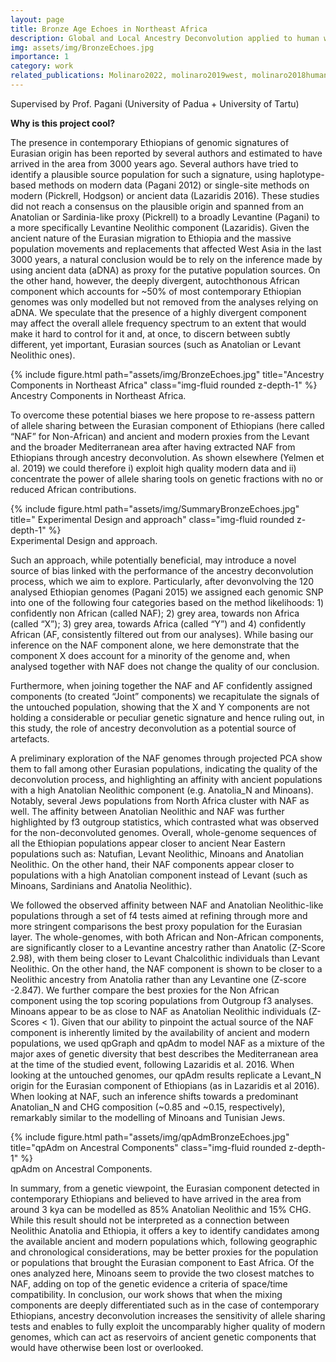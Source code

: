 ```yaml
---
layout: page
title: Bronze Age Echoes in Northeast Africa
description: Global and Local Ancestry Deconvolution applied to human whole genome sequences from Northeast Africa
img: assets/img/BronzeEchoes.jpg
importance: 1
category: work
related_publications: Molinaro2022, molinaro2019west, molinaro2018human, Evolutionary Biology Course 2018
---
```


Supervised by Prof. Pagani (University of Padua + University of Tartu)

<b>Why is this project cool?</b> 
<html>
<head>
    <style>
        .highlight {
            border: 2px solid gray;
            padding: 5px;
            margin-bottom: 20px;
            display: inline-block; /* Adjust display property as per your layout requirements */
        }
    </style>
</head>
<body>

<div id="jsonParagraph"></div>

<script>
    const data = {
        "paragraph": "Our study delves into the genetic composition of Ethiopians, confirming that up to 50% of their DNA can be traced to an Eurasian component, which could potentially be linked to the enigmatic Sea People. Thanks to Local Ancestry deconvolution, we were able to study the genetic features of the Eurasian component specifically. This research sheds light on the intricate evolutionary history of Ethiopians and offers compelling insights into the historical migrations of this population. Our findings pave the way for further investigations into Ethiopia's genetic history, and highlight the importance of accounting for different ancestral components.""
    };

    const div = document.getElementById("jsonParagraph");
    const span = document.createElement("span");
    span.textContent = data.paragraph;
    span.classList.add("highlight");
    div.appendChild(span);
</script>

</body>
</html>


The presence in contemporary Ethiopians of genomic signatures of Eurasian origin has been reported by several authors and estimated to have arrived in the area from 3000 years ago. Several authors have tried to identify a plausible source population for such a signature, using haplotype-based methods on modern data (Pagani 2012) or single-site methods on modern (Pickrell, Hodgson) or ancient data (Lazaridis 2016). These studies did not reach a consensus on the plausible origin and spanned from an Anatolian or Sardinia-like proxy (Pickrell) to a broadly Levantine (Pagani) to a more specifically Levantine Neolithic component (Lazaridis). Given the ancient nature of the Eurasian migration to Ethiopia and the massive population movements and replacements that affected West Asia in the last 3000 years, a natural conclusion would be to rely on the inference made by using ancient data (aDNA) as proxy for the putative population sources. On the other hand, however, the deeply divergent, autochthonous African component which accounts for ~50% of most contemporary Ethiopian genomes was only modelled but not removed from the analyses relying on aDNA. We speculate that the presence of a highly divergent component may affect the overall allele frequency spectrum to an extent that would make it hard to control for it and, at once, to discern between subtly different, yet important, Eurasian sources (such as Anatolian or Levant Neolithic ones).

<div class="row">
    <div class="col-sm mt-3 mt-md-0">
        {% include figure.html path="assets/img/BronzeEchoes.jpg" title="Ancestry Components in Northeast Africa" class="img-fluid rounded z-depth-1" %}
    </div>
</div>
<div class="caption">
    Ancestry Components in Northeast Africa.
</div>

To overcome these potential biases we here propose to re-assess pattern of allele sharing between the Eurasian component of Ethiopians (here called “NAF” for Non-African) and ancient and modern proxies from the Levant and the broader Mediterranean area after having extracted NAF from Ethiopians through ancestry deconvolution. As shown elsewhere (Yelmen et al. 2019) we could therefore i) exploit high quality modern data and ii) concentrate the power of allele sharing tools on genetic fractions with no or reduced African contributions. 


<div class="row">
    <div class="col-sm mt-3 mt-md-0">
        {% include figure.html path="assets/img/SummaryBronzeEchoes.jpg" title=" Experimental Design and approach" class="img-fluid rounded z-depth-1" %}
    </div>
</div>
<div class="caption">
    Experimental Design and approach.
</div>

Such an approach, while potentially beneficial, may introduce a novel source of bias linked with the performance of the ancestry deconvolution process, which we aim to explore. Particularly, after devonvolving the 120 analysed Ethiopian genomes (Pagani 2015) we assigned each genomic SNP into one of the following four categories based on the method likelihoods: 1) confidently non African (called NAF); 2) grey area, towards non Africa (called “X”); 3) grey area, towards Africa (called “Y”) and 4) confidently African (AF, consistently filtered out from our analyses). While basing our inference on the NAF component alone, we here demonstrate that the component X does account for a minority of the genome and, when analysed together with NAF does not change the quality of our conclusion. 

Furthermore, when joining together the NAF and AF confidently assigned components (to created “Joint” components) we recapitulate the signals of the untouched population, showing that the X and Y components are not holding a considerable or peculiar genetic signature and hence ruling out, in this study, the role of ancestry deconvolution as a potential source of artefacts. 
 
A preliminary exploration of the NAF genomes through projected PCA show them to fall among other Eurasian populations, indicating the quality of the deconvolution process, and highlighting an affinity with ancient populations with a high Anatolian Neolithic component (e.g. Anatolia_N and Minoans). Notably, several Jews populations from North Africa cluster with NAF as well.
The affinity between Anatolian Neolithic and NAF was further highlighted by f3 outgroup statistics, which contrasted what was observed for the non-deconvoluted genomes. Overall, whole-genome sequences of all the Ethiopian populations appear closer to ancient Near Eastern populations such as: Natufian, Levant Neolithic, Minoans and Anatolian Neolithic. On the other hand, their NAF components appear closer to populations with a high Anatolian component instead of Levant (such as Minoans, Sardinians and Anatolia Neolithic).
 
We followed the observed affinity between NAF and Anatolian Neolithic-like populations through a set of f4 tests aimed at refining through more and more stringent comparisons the best proxy population for the Eurasian layer. The whole-genomes, with both African and Non-African components, are significantly closer to a Levantine ancestry rather than Anatolic (Z-Score 2.98), with them being closer to Levant Chalcolithic individuals than Levant Neolithic. On the other hand, the NAF component is shown to be closer to a Neolithic ancestry from Anatolia rather than any Levantine one (Z-score -2.847). We further compare the best proxies for the Non African component using the top scoring populations from Outgroup f3 analyses. Minoans appear to be as close to NAF as Anatolian Neolithic individuals (Z-Scores < 1). 
Given that our ability to pinpoint the actual source of the NAF component is inherently limited by the availability of ancient and modern populations, we used qpGraph and qpAdm to model NAF as a mixture of the major axes of genetic diversity that best describes the Mediterranean area at the time of the studied event, following Lazaridis et al. 2016. When looking at the untouched genomes, our qpAdm results replicate a Levant_N origin for the Eurasian component of Ethiopians (as in Lazaridis et al 2016). When looking at NAF, such an inference shifts towards a predominant Anatolian_N and CHG composition (~0.85 and ~0.15, respectively), remarkably similar to the modelling of Minoans and Tunisian Jews.


<div class="row">
    <div class="col-sm mt-3 mt-md-0">
        {% include figure.html path="assets/img/qpAdmBronzeEchoes.jpg" title="qpAdm on Ancestral Components" class="img-fluid rounded z-depth-1" %}
    </div>
</div>
<div class="caption">
    qpAdm on Ancestral Components.
</div>



In summary, from a genetic viewpoint, the Eurasian component detected in contemporary Ethiopians and believed to have arrived in the area from around 3 kya can be modelled as 85% Anatolian Neolithic and 15% CHG. While this result should not be interpreted as a connection between Neolithic Anatolia and Ethiopia, it offers a key to identify candidates among the available ancient and modern populations which, following geographic and chronological considerations, may be better proxies for the population or populations that brought the Eurasian component to East Africa. Of the ones analyzed here, Minoans seem to provide the two closest matches to NAF, adding on top of the genetic evidence a criteria of space/time compatibility. In conclusion, our work shows that when the mixing components are deeply differentiated such as in the case of contemporary Ethiopians, ancestry deconvolution increases the sensitivity of allele sharing tests and enables to fully exploit the uncomparably higher quality of modern genomes, which can act as reservoirs of ancient genetic components that would have otherwise been lost or overlooked.
